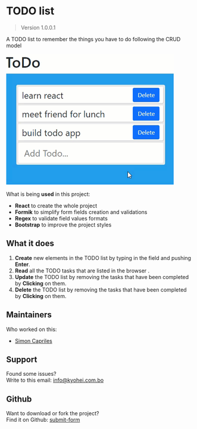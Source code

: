 # TODO list

> Version 1.0.0.1

A TODO list to remember the things you have to do following the CRUD model

![todo-list.gif](./todo-list.gif)

What is being **used** in this project:
- **React** to create the whole project
- **Formik** to simplify form fields creation and validations
- **Regex** to validate field values formats
- **Bootstrap** to improve the project styles

## What it does

1. **Create** new elements in the TODO list by typing in the field and pushing **Enter**.
2. **Read** all the TODO tasks that are listed in the browser .
3. **Update** the TODO list by removing the tasks that have been completed by **Clicking** on them.
4. **Delete** the TODO list by removing the tasks that have been completed by **Clicking** on them.

## Maintainers
Who worked on this:
- [Simon Capriles](https://simoncapriles.github.io/)

## Support

Found some issues?  
Write to this email: <a href="mailto:info@kyohei.com.bo"><i class="font-icon icon-envelope"></i>info@kyohei.com.bo</a>

## Github

Want to download or fork the project?  
Find it on Github: [submit-form](https://github.com/SimonCapriles/submit-form)